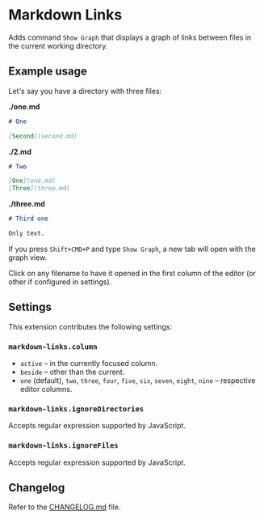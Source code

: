 # Markdown Links

Adds command `Show Graph` that displays a graph of links between files in the current working directory.

## Example usage

Let's say you have a directory with three files:

**./one.md**

```md
# One

[Second](second.md)
```

**./2.md**

```md
# Two

[One](one.md)
[Three](three.md)
```

**./three.md**

```md
# Third one

Only text.
```

If you press `Shift+CMD+P` and type `Show Graph`, a new tab will open with the graph view.

Click on any filename to have it opened in the first column of the editor (or other if configured in settings).

## Settings

This extension contributes the following settings:

### `markdown-links.column`

- `active` – in the currently focused column.
- `beside` – other than the current.
- `one` (default), `two`, `three`, `four`, `five`, `six`, `seven`, `eight`, `nine` – respective editor columns.

### `markdown-links.ignoreDirectories`

Accepts regular expression supported by JavaScript.

### `markdown-links.ignoreFiles`

Accepts regular expression supported by JavaScript.

## Changelog

Refer to the [CHANGELOG.md](CHANGELOG.md) file.
